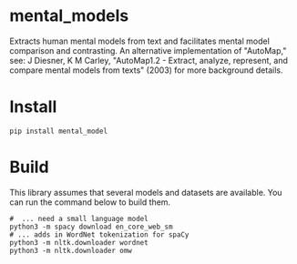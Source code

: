 # mental_models
Extracts human mental models from text and facilitates mental model comparison and contrasting. An alternative implementation of "AutoMap," see: J Diesner, K M Carley, "AutoMap1.2 - Extract, analyze, represent, and compare mental models from texts" (2003) for more background details.

# Install
```
pip install mental_model
```

# Build
This library assumes that several models and datasets are available. You can run the command below to build them.

```
#  ... need a small language model 
python3 -m spacy download en_core_web_sm
# ... adds in WordNet tokenization for spaCy
python3 -m nltk.downloader wordnet
python3 -m nltk.downloader omw
```
